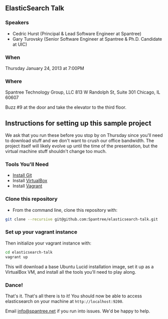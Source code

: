 ## ElasticSearch Talk

### Speakers
* Cedric Hurst (Principal & Lead Software Engineer at Spantree)
* Gary Turovsky (Senior Software Engineer at Spantree & Ph.D. Candidate at UIC)

### When

Thursday January 24, 2013 at 7:00PM

### Where

Spantree Technology Group, LLC
813 W Randolph St, Suite 301
Chicago, IL 60607

Buzz #9 at the door and take the elevator to the third floor.

## Instructions for setting up this sample project

We ask that you run these before you stop by on Thursday since you'll need to download stuff
and we don't want to crush our office bandwidth.  The project itself will likely evolve up until
the time of the presentation, but the virtual machine stuff shouldn't change too much.

### Tools You'll Need

* [Install Git](https://help.github.com/articles/set-up-git)
* Install [VirtualBox](https://www.virtualbox.org/)
* Install [Vagrant](http://www.vagrantup.com/)

### Clone this repository

* From the command line, clone this repository with:

```bash
git clone --recursive git@github.com:Spantree/elasticsearch-talk.git
```

### Set up your vagrant instance

Then initialize your vagrant instance with:

```bash
cd elasticsearch-talk
vagrant up
```

This will download a base Ubuntu Lucid installation image, set it up as a VirtualBox VM,
and install all the tools you'll need to play along.

### Dance!

That's it.  That's all there is to it!  You should now be able to access elasticsearch on your machine at
`http://localhost:9200`.

Email info@spantree.net if you run into issues.  We'd be happy to help.
